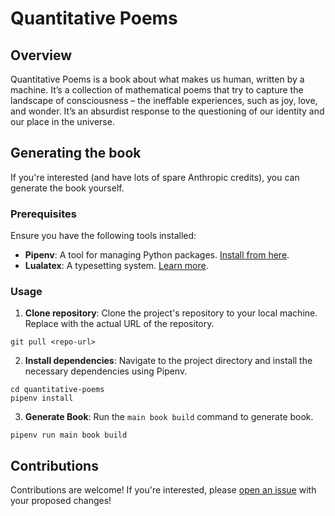 # Quantitative Poems

## Overview

Quantitative Poems is a book about what makes us human, written by a machine. It’s a collection of mathematical poems that try to capture the landscape of consciousness – the ineffable experiences, such as joy, love, and wonder. It’s an absurdist response to the questioning of our identity and our place in the universe.

## Generating the book

If you're interested (and have lots of spare Anthropic credits), you can generate the book yourself.

### Prerequisites

Ensure you have the following tools installed:

-   **Pipenv**: A tool for managing Python packages. [Install from here](https://pipenv.pypa.io/en/latest/).
-   **Lualatex**: A typesetting system. [Learn more](https://www.luatex.org/).

### Usage

1.  **Clone repository**: Clone the project's repository to your local machine. Replace <repo-url> with the actual URL of the repository.
```
git pull <repo-url>
```
2.  **Install dependencies**: Navigate to the project directory and install the necessary dependencies using Pipenv.
```
cd quantitative-poems
pipenv install
```
3.  **Generate Book**: Run the `main book build` command to generate book.
```
pipenv run main book build
```

## Contributions

Contributions are welcome! If you're interested, please [open an issue](https://github.com/aru-py/quantitative-poems/issues/new) with your proposed changes!
